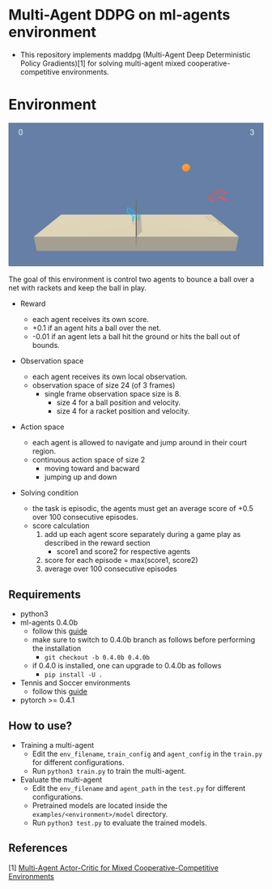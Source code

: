 # Multi-Agent DDPG on ml-agents environment
- This repository implements maddpg (Multi-Agent Deep Deterministic Policy Gradients)[1] for solving multi-agent mixed cooperative-competitive environments. 

# Environment
![tennis screen](images/tennis-screenshot.png?raw=true)

The goal of this environment is control two agents to bounce a ball over a net with rackets and keep the ball in play. 

- Reward
  - each agent receives its own score. 
  - +0.1 if an agent hits a ball over the net. 
  - -0.01 if an agent lets a ball hit the ground or hits the ball out of bounds. 

- Observation space
  - each agent receives its own local observation. 
  - observation space of size 24 (of 3 frames)
    - single frame observation space size is 8.  
      - size 4 for a ball position and velocity.
      - size 4 for a racket position and velocity.
- Action space
  - each agent is allowed to navigate and jump around in their court region. 
  - continuous action space of size 2 
    - moving toward and bacward 
    - jumping up and down 
  
- Solving condition 
  - the task is episodic, the agents must get an average score of +0.5 over 100 consecutive episodes. 
  - score calculation 
     1. add up each agent score separately during a game play as described in the reward section
        - score1 and score2 for respective agents 
     2. score for each episode = max(score1, score2)
     3. average over 100 consecutive episodes

## Requirements
- python3
- ml-agents 0.4.0b
  - follow this [guide](https://github.com/Unity-Technologies/ml-agents/blob/0.4.0b/docs/Installation.md)
  - make sure to switch to 0.4.0b branch as follows before performing the installation 
    - `git checkout -b 0.4.0b 0.4.0b`
  - if 0.4.0 is installed, one can upgrade to 0.4.0b as follows
    - `pip install -U .`
- Tennis and Soccer environments  
  - follow this [guide](https://github.com/udacity/deep-reinforcement-learning/blob/master/p3_collab-compet/README.md)
- pytorch >= 0.4.1

## How to use? 
- Training a multi-agent
  - Edit the `env_filename`, `train_config` and `agent_config` in the `train.py` for different configurations.  
  - Run `python3 train.py` to train the multi-agent. 
- Evaluate the multi-agent 
  - Edit the `env_filename` and `agent_path` in the `test.py` for different configurations. 
  - Pretrained models are located inside the `examples/<environment>/model` directory.
  - Run `python3 test.py` to evaluate the trained models. 

## References
[1] [Multi-Agent Actor-Critic for Mixed Cooperative-Competitive Environments](https://arxiv.org/pdf/1706.02275.pdf)
